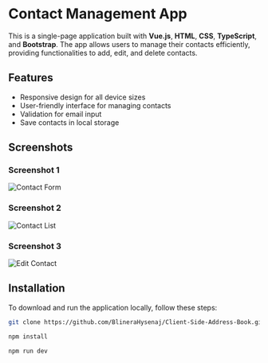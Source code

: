 # Contact Management App

This is a single-page application built with **Vue.js**, **HTML**, **CSS**, **TypeScript**, and **Bootstrap**. The app allows users to manage their contacts efficiently, providing functionalities to add, edit, and delete contacts.

## Features
- Responsive design for all device sizes
- User-friendly interface for managing contacts
- Validation for email input
- Save contacts in local storage
## Screenshots

### Screenshot 1
![Contact Form](https://github.com/user-attachments/assets/1891f097-5db7-4fdd-bd90-dc1b8517290e)

### Screenshot 2
![Contact List](https://github.com/user-attachments/assets/fa12736a-94c3-4a2b-a974-7c9b14fc34d6)

### Screenshot 3
![Edit Contact](https://github.com/user-attachments/assets/1cab1bf2-0097-4b9a-b8a3-757fba980bea)

## Installation

To download and run the application locally, follow these steps:


   ```bash
   git clone https://github.com/BlineraHysenaj/Client-Side-Address-Book.git

   npm install

   npm run dev








